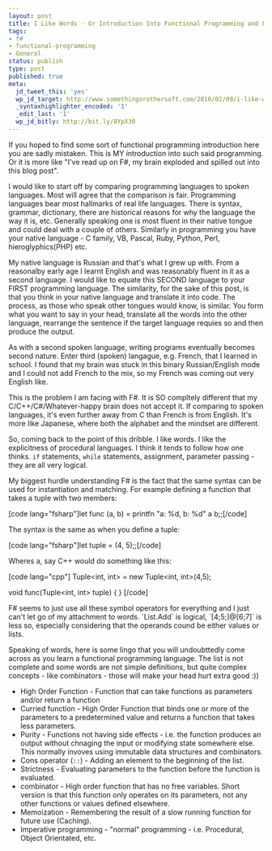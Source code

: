 ```yaml
---
layout: post
title: I Like Words - Or Introduction Into Functional Programming and F#.
tags:
- f#
- functional-programming
- General
status: publish
type: post
published: true
meta:
  jd_tweet_this: 'yes'
  wp_jd_target: http://www.somethingorothersoft.com/2010/02/09/i-like-words-or-introduction-into-functional-programming-and-f/
  _syntaxhighlighter_encoded: '1'
  _edit_last: '1'
  wp_jd_bitly: http://bit.ly/8YpX30
---
```

If you hoped to find some sort of functional programming introduction here you are sadly mistaken. This is MY introduction into such said programming. Or it is more like "I've read up on F#, my brain exploded and spilled out into this blog post".

I would like to start off by comparing programming languages to spoken languages. Most will agree that the comparison is fair. Programming languages bear most hallmarks of real life languages. There is syntax, grammar, dictionary, there are historical reasons for why the language the way it is, etc. Generally speaking one is most fluent in their native tongue and could deal with a couple of others. Similarly in programming you have your native language - C family, VB, Pascal, Ruby, Python, Perl, hieroglyphics(PHP) etc.

My native language is Russian and that's what I grew up with. From a reasonalby early age I learnt English and was reasonably fluent in it as a second language. I would like to equate this SECOND language to your FIRST programming language. The similarity, for the sake of this post, is that you think in your native language and translate it into code. The process, as those who speak other tongues would know, is similar. You form what you want to say in your head, translate all the words into the other language, rearrange the sentence if the target language requies so and then produce the output.

As with a second spoken language, writing programs eventually becomes second nature. Enter third (spoken) langague, e.g. French, that I learned in school. I found that my brain was stuck in this binary Russian/English mode and I could not add French to the mix, so my French was coming out very English like.

This is the problem I am facing with F#. It is SO compltely different that my C/C++/C#/Whatever-happy brain does not accept it. If comparing to spoken languages, it's even further away from C than French is from English. It's more like Japanese, where both the alphabet and the mindset are different.

So, coming back to the point of this dribble. I like words. I like the explicitness of procedural languages. I think it tends to follow how one thinks. `if` statements, `while` statements, assignment, parameter passing - they are all very logical.

My biggest hurdle understanding F# is the fact that the same syntax can be used for instantiation and matching. For example defining a function that takes a tuple with two members:

[code lang="fsharp"]let func (a, b) = printfn &quot;a: %d, b: %d&quot; a b;;[/code]

The syntax is the same as when you define a tuple:

[code lang="fsharp"]let tuple = (4, 5);;[/code]

Wheres a, say C++ would do something like this:

<div>

[code lang="cpp"]
Tuple&lt;int, int&gt; = new Tuple&lt;int, int&gt;(4,5);

void func(Tuple&lt;int, int&gt; tuple) {
}
[/code]
</div>
F# seems to just use all these symbol operators for everything and I just can't let go of my attachment to words. `List.Add` is logical, `[4;5;]@[6;7]` is less so, especially considering that the operands cound be either values or lists.

Speaking of words, here is some lingo that you will undoubttedly come across as you learn a functional programming language. The list is not complete and some words are not simple definitions, but quite complex concepts - like combinators - those will make your head hurt extra good :))


* High Order Function - Function that can take functions as parameters and/or return a function
* Curried function - High Order Function that binds one or more of the parameters to a predetermined value and returns a function that takes less parameters.
* Purity - Functions not having side effects - i.e. the function produces an output without chnaging the input or modifying state somewhere else. This normally invoves using immutable data structures and combinators.
* Cons operator (`::`) - Adding an element to the beginning of the list.
* Strictness - Evaluating parameters to the function before the function is evaluated.
* combinator - High order function that has no free variables. Short version is that this function only operates on its parameters, not any other functions or values defined elsewhere.
* Memoization - Remembering the result of a slow running function for future use (Caching).
* Imperative programming - "normal" programming - i.e. Procedural, Object Orientated, etc.




